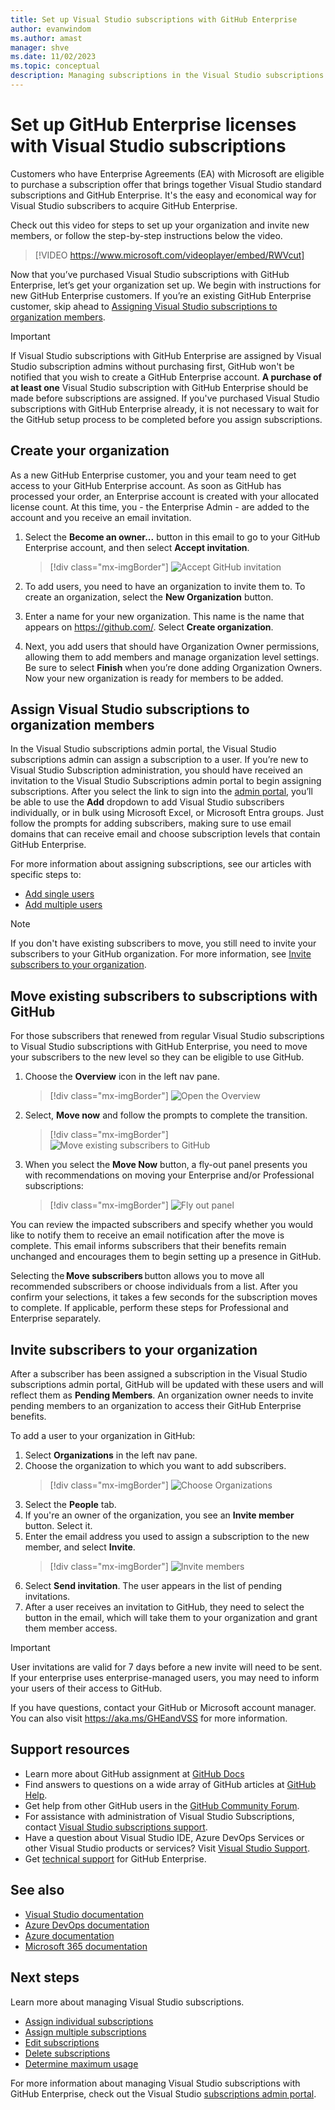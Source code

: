 ```yaml
---
title: Set up Visual Studio subscriptions with GitHub Enterprise
author: evanwindom
ms.author: amast
manager: shve
ms.date: 11/02/2023
ms.topic: conceptual
description: Managing subscriptions in the Visual Studio subscriptions with GitHub Enterprise
---
```


# Set up GitHub Enterprise licenses with Visual Studio subscriptions

Customers who have Enterprise Agreements (EA) with Microsoft are eligible to purchase a subscription offer that brings together Visual Studio standard subscriptions and GitHub Enterprise. It's the easy and economical way for Visual Studio subscribers to acquire GitHub Enterprise. 

Check out this video for steps to set up your organization and invite new members, or follow the step-by-step instructions below the video.  

> [!VIDEO https://www.microsoft.com/videoplayer/embed/RWVcut]

Now that you’ve purchased Visual Studio subscriptions with GitHub Enterprise, let’s get your organization set up. We begin with instructions for new GitHub Enterprise customers. If you’re an existing GitHub Enterprise customer, skip ahead to [Assigning Visual Studio subscriptions to organization members](#assign-visual-studio-subscriptions-to-organization-members).

> [!IMPORTANT]
> If Visual Studio subscriptions with GitHub Enterprise are assigned by Visual Studio subscription admins without purchasing first, GitHub won't be notified that you wish to create a GitHub Enterprise account.  **A purchase of at least one** Visual Studio subscription with GitHub Enterprise should be made before subscriptions are assigned.  If you've purchased Visual Studio subscriptions with GitHub Enterprise already, it is not necessary to wait for the GitHub setup process to be completed before you assign subscriptions.

## Create your organization

As a new GitHub Enterprise customer, you and your team need to get access to your GitHub Enterprise account. As soon as GitHub has processed your order, an Enterprise account is created with your allocated license count. At this time, you - the Enterprise Admin - are added to the account and you receive an email invitation. 

1. Select the **Become an owner...** button in this email to go to your GitHub Enterprise account, and then select **Accept invitation**.
   > [!div class="mx-imgBorder"]
   > ![Accept GitHub invitation](_img/assign-github/become-an-owner.png "Screenshot of invitation to become an owner. Pointer is hovering over Become an owner of Contoso button.")

0. To add users, you need to have an organization to invite them to. To create an organization, select the **New Organization** button. 

0. Enter a name for your new organization.  This name is the name that appears on https://github.com/.  Select **Create organization**.

0. Next, you add users that should have Organization Owner permissions, allowing them to add members and manage organization level settings. Be sure to select **Finish** when you’re done adding Organization Owners. Now your new organization is ready for members to be added.

## Assign Visual Studio subscriptions to organization members

In the Visual Studio subscriptions admin portal, the Visual Studio subscriptions admin can assign a subscription to a user. If you’re new to Visual Studio Subscription administration, you should have received an invitation to the Visual Studio Subscriptions admin portal to begin assigning subscriptions. After you select the link to sign into the [admin portal](https://manage.visualstudio.com), you’ll be able to use the **Add** dropdown to add Visual Studio subscribers individually, or in bulk using Microsoft Excel, or Microsoft Entra groups. Just follow the prompts for adding subscribers, making sure to use email domains that can receive email and choose subscription levels that contain GitHub Enterprise.

For more information about assigning subscriptions, see our articles with specific steps to:
+ [Add single users](assign-license.md)
+ [Add multiple users](assign-license-bulk.md)

> [!NOTE]
> If you don't have existing subscribers to move, you still need to invite your subscribers to your GitHub organization.  For more information, see [Invite subscribers to your organization](#invite-subscribers-to-your-organization).

## Move existing subscribers to subscriptions with GitHub

For those subscribers that renewed from regular Visual Studio subscriptions to Visual Studio subscriptions with GitHub Enterprise, you need to move your subscribers to the new level so they can be eligible to use GitHub. 

1. Choose the **Overview** icon in the left nav pane. 
   > [!div class="mx-imgBorder"]
   > ![Open the Overview](_img/assign-github/overview.png "Screenshot of the tools icons of the manage subscribers page. The overview button is highlighted.")
0. Select, **Move now** and follow the prompts to complete the transition. 
   > [!div class="mx-imgBorder"]
   > ![Move existing subscribers to GitHub](_img/assign-github/move-now.png "Screenshot of the message asking owners to move subscribers to the new subscriptions with GitHub.")
0. When you select the **Move Now** button, a fly-out panel presents you with recommendations on moving your Enterprise and/or Professional subscriptions:
   > [!div class="mx-imgBorder"]
   > ![Fly out panel](_img/assign-github/fly-out.png "Screenshot of the dialog showing the current and suggested subscriber allocations. Move subscriptions is selected in the drop down menu.")

You can review the impacted subscribers and specify whether you would like to notify them to receive an email notification after the move is complete.  This email informs subscribers that their benefits remain unchanged and encourages them to begin setting up a presence in GitHub.  

Selecting the **Move subscribers** button allows you to move all recommended subscribers or choose individuals from a list.  After you confirm your selections, it takes a few seconds for the subscription moves to complete. If applicable, perform these steps for Professional and Enterprise separately.  

## Invite subscribers to your organization

After a subscriber has been assigned a subscription in the Visual Studio subscriptions admin portal, GitHub will be updated with these users and will reflect them as **Pending Members**. An organization owner needs to invite pending members to an organization to access their GitHub Enterprise benefits. 

To add a user to your organization in GitHub:
1. Select **Organizations** in the left nav pane.
0. Choose the organization to which you want to add subscribers.  
   > [!div class="mx-imgBorder"]
   > ![Choose Organizations](_img/assign-github/organizations.png "Screenshot of left nav pane in GitHub.  Organizations is highlighted.")
0. Select the **People** tab.
0. If you're an owner of the organization, you see an **Invite member** button.  Select it. 
0. Enter the email address you used to assign a subscription to the new member, and select **Invite**.
   > [!div class="mx-imgBorder"]
   > ![Invite members](_img/assign-github/invite-member.png "Screenshot of dialog for inviting new members to your organization.")
0. Select **Send invitation**.  The user appears in the list of pending invitations.  
0. After a user receives an invitation to GitHub, they need to select the button in the email, which will take them to your organization and grant them member access. 

> [!IMPORTANT]
> User invitations are valid for 7 days before a new invite will need to be sent. If your enterprise uses enterprise-managed users, you may need to inform your users of their access to GitHub.

If you have questions, contact your GitHub or Microsoft account manager. You can also visit https://aka.ms/GHEandVSS for more information.

## Support resources

+ Learn more about GitHub assignment at [GitHub Docs](https://docs.github.com/en/enterprise-cloud@latest/billing/managing-licenses-for-visual-studio-subscriptions-with-github-enterprise/about-visual-studio-subscriptions-with-github-enterprise)
+ Find answers to questions on a wide array of GitHub articles at [GitHub Help](https://help.github.com/en).
+ Get help from other GitHub users in the [GitHub Community Forum](https://github.community/).
+ For assistance with administration of Visual Studio Subscriptions, contact [Visual Studio subscriptions support](https://aka.ms/vsadminhelp).
+ Have a question about Visual Studio IDE, Azure DevOps Services or other Visual Studio products or services?  Visit [Visual Studio Support](https://visualstudio.microsoft.com/support/).
+ Get [technical support](https://support.microsoft.com/supportforbusiness/productselection?sapId=b77fe80f-5417-80bd-4b2a-275cf0018c24) for GitHub Enterprise.   

## See also

+ [Visual Studio documentation](/visualstudio/)
+ [Azure DevOps documentation](/azure/devops/)
+ [Azure documentation](/azure/)
+ [Microsoft 365 documentation](/microsoft-365/)

## Next steps

Learn more about managing Visual Studio subscriptions.
+ [Assign individual subscriptions](assign-license.md)
+ [Assign multiple subscriptions](assign-license-bulk.md)
+ [Edit subscriptions](edit-license.md)
+ [Delete subscriptions](delete-license.md)
+ [Determine maximum usage](maximum-usage.md)

For more information about managing Visual Studio subscriptions with GitHub Enterprise, check out the Visual Studio [subscriptions admin portal](https://visualstudio.microsoft.com/subscriptions-administration/).

